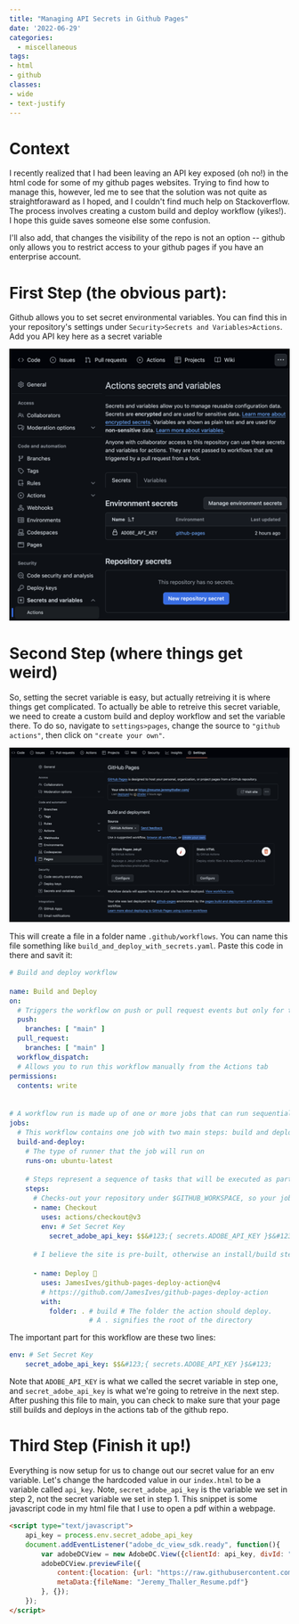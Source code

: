 ```yaml
---
title: "Managing API Secrets in Github Pages"
date: '2022-06-29'
categories:
  - miscellaneous
tags: 
- html
- github
classes: 
- wide
- text-justify
---
```


# Context
I recently realized that I had been leaving an API key exposed (oh no!) in the html code for some of my github pages websites. Trying to find how to manage this, however, led me to see that the solution was not quite as straightforaward as I hoped, and I couldn't find much help on Stackoverflow. The process involves creating a custom build and deploy workflow (yikes!). I hope this guide saves someone else some confusion.

I'll also add, that changes the visibility of the repo is not an option -- github only allows you to restrict access to your github pages if you have an enterprise account.

# First Step (the obvious part):
Github allows you to set secret environmental variables. You can find this in your repository's settings under `Security>Secrets and Variables>Actions`. Add you API key here as a secret variable

<!-- <iframe src="/assets/images/same_r_random_dir_plotly.html" height="600px" width="150%" style="border:none;"></iframe> -->
![](/assets/images/github_pages_post/set_secret_variable.png)


# Second Step (where things get weird)
So, setting the secret variable is easy, but actually retreiving it is where things get complicated. To actually be able to retreive this secret variable, we need to create a custom build and deploy workflow and set the variable there. To do so, navigate to `settings>pages`, change the source to `"github actions"`, then click on `"create your own"`.


![](/assets/images/github_pages_post/created_workflow.png)

This will create a file in a folder name `.github/workflows`. You can name this file something like `build_and_deploy_with_secrets.yaml`.
Paste this code in there and savit it:

```yaml
# Build and deploy workflow

name: Build and Deploy
on:
  # Triggers the workflow on push or pull request events but only for the "main" branch
  push:
    branches: [ "main" ]
  pull_request:
    branches: [ "main" ]
  workflow_dispatch:
  # Allows you to run this workflow manually from the Actions tab
permissions:
  contents: write


# A workflow run is made up of one or more jobs that can run sequentially or in parallel
jobs:
  # This workflow contains one job with two main steps: build and deploy
  build-and-deploy:
    # The type of runner that the job will run on
    runs-on: ubuntu-latest

    # Steps represent a sequence of tasks that will be executed as part of the job
    steps:
      # Checks-out your repository under $GITHUB_WORKSPACE, so your job can access it
      - name: Checkout
        uses: actions/checkout@v3
        env: # Set Secret Key
          secret_adobe_api_key: $$&#123;{ secrets.ADOBE_API_KEY }$&#123;

      # I believe the site is pre-built, otherwise an install/build step goes here

      - name: Deploy 🚀
        uses: JamesIves/github-pages-deploy-action@v4
        # https://github.com/JamesIves/github-pages-deploy-action
        with:
          folder: . # build # The folder the action should deploy.
                    # A . signifies the root of the directory
```

The important part for this workflow are these two lines:

```yaml
env: # Set Secret Key
    secret_adobe_api_key: $$&#123;{ secrets.ADOBE_API_KEY }$&#123;
```

Note that `ADOBE_API_KEY` is what we called the secret variable in step one, and `secret_adobe_api_key` is what we're going to retreive in the next step. After pushing this file to main, you can check to make sure that your page still builds and deploys in the actions tab of the github repo. 

# Third Step (Finish it up!)
Everything is now setup for us to change out our secret value for an env variable. Let's change the hardcoded value in our `index.html` to be a variable called `api_key`. Note, `secret_adobe_api_key` is the variable we set in step 2, not the secret variable we set in step 1. This snippet is some javascript code in my html file that I use to open a pdf within a webpage.

```html
<script type="text/javascript">
	api_key = process.env.secret_adobe_api_key
	document.addEventListener("adobe_dc_view_sdk.ready", function(){ 
		var adobeDCView = new AdobeDC.View({clientId: api_key, divId: "adobe-dc-view"});
		adobeDCView.previewFile({
			content:{location: {url: "https://raw.githubusercontent.com/jthaller/resume_url_hosting/32236b74a33e69f6e12ffd6354e38c95ddcc5ed4/Jeremy_Thaller_Resume.pdf"}},
			metaData:{fileName: "Jeremy_Thaller_Resume.pdf"}
		}, {});
	});
</script>
```
